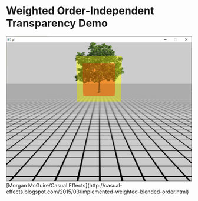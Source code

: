 # Weighted Order-Independent Transparency Demo
<img src="https://github.com/ericfredericks/weighted-oit-demo/blob/main/img.png?raw=true" alt="Screenshot" width="600">
<br />
[Morgan McGuire/Casual Effects](http://casual-effects.blogspot.com/2015/03/implemented-weighted-blended-order.html)
